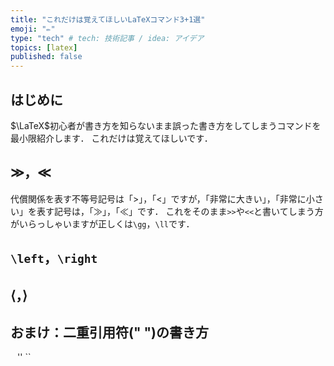 ```yaml
---
title: "これだけは覚えてほしいLaTeXコマンド3+1選"
emoji: "✏️"
type: "tech" # tech: 技術記事 / idea: アイデア
topics: [latex]
published: false
---
```


## はじめに
$\LaTeX$初心者が書き方を知らないまま誤った書き方をしてしまうコマンドを最小限紹介します．
これだけは覚えてほしいです．

## $\gg$，$\ll$
代償関係を表す不等号記号は「$>$」，「$<$」ですが，「非常に大きい」，「非常に小さい」を表す記号は，「$\gg$」，「$\ll$」です．
これをそのまま`>>`や`<<`と書いてしまう方がいらっしゃいますが正しくは`\gg`，`\ll`です．

## `\left`，`\right`

## $\langle$，$\rangle$

## おまけ：二重引用符(" ")の書き方
`` `` '' ``